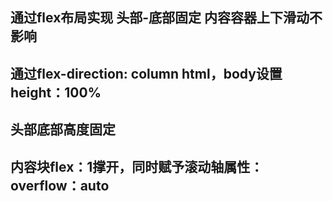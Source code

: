 ## 通过flex布局实现 头部-底部固定 内容容器上下滑动不影响
## 通过flex-direction: column html，body设置height：100%
## 头部底部高度固定
## 内容块flex：1撑开，同时赋予滚动轴属性：overflow：auto